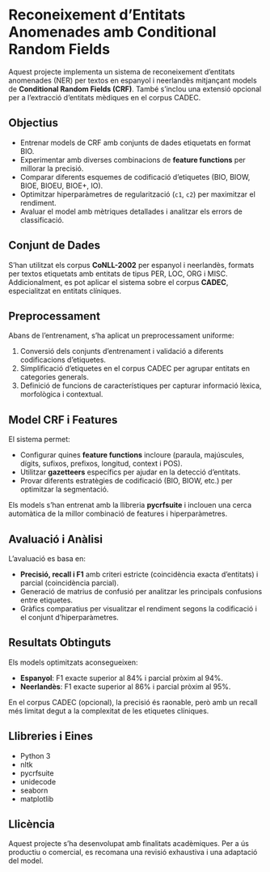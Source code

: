 # Reconeixement d’Entitats Anomenades amb Conditional Random Fields

Aquest projecte implementa un sistema de reconeixement d’entitats anomenades (NER) per textos en espanyol i neerlandès mitjançant models de **Conditional Random Fields (CRF)**. També s’inclou una extensió opcional per a l’extracció d’entitats mèdiques en el corpus CADEC.

## Objectius

- Entrenar models de CRF amb conjunts de dades etiquetats en format BIO.
- Experimentar amb diverses combinacions de **feature functions** per millorar la precisió.
- Comparar diferents esquemes de codificació d’etiquetes (BIO, BIOW, BIOE, BIOEU, BIOE+, IO).
- Optimitzar hiperparàmetres de regularització (`c1`, `c2`) per maximitzar el rendiment.
- Avaluar el model amb mètriques detallades i analitzar els errors de classificació.

## Conjunt de Dades

S’han utilitzat els corpus **CoNLL-2002** per espanyol i neerlandès, formats per textos etiquetats amb entitats de tipus PER, LOC, ORG i MISC. Addicionalment, es pot aplicar el sistema sobre el corpus **CADEC**, especialitzat en entitats clíniques.

## Preprocessament

Abans de l’entrenament, s’ha aplicat un preprocessament uniforme:

1. Conversió dels conjunts d’entrenament i validació a diferents codificacions d’etiquetes.
2. Simplificació d’etiquetes en el corpus CADEC per agrupar entitats en categories generals.
3. Definició de funcions de característiques per capturar informació lèxica, morfològica i contextual.

## Model CRF i Features

El sistema permet:

- Configurar quines **feature functions** incloure (paraula, majúscules, dígits, sufixos, prefixos, longitud, context i POS).
- Utilitzar **gazetteers** específics per ajudar en la detecció d’entitats.
- Provar diferents estratègies de codificació (BIO, BIOW, etc.) per optimitzar la segmentació.

Els models s’han entrenat amb la llibreria **pycrfsuite** i inclouen una cerca automàtica de la millor combinació de features i hiperparàmetres.

## Avaluació i Anàlisi

L’avaluació es basa en:

- **Precisió, recall i F1** amb criteri estricte (coincidència exacta d’entitats) i parcial (coincidència parcial).
- Generació de matrius de confusió per analitzar les principals confusions entre etiquetes.
- Gràfics comparatius per visualitzar el rendiment segons la codificació i el conjunt d’hiperparàmetres.

## Resultats Obtinguts

Els models optimitzats aconsegueixen:

- **Espanyol**: F1 exacte superior al 84% i parcial pròxim al 94%.
- **Neerlandès**: F1 exacte superior al 86% i parcial pròxim al 95%.

En el corpus CADEC (opcional), la precisió és raonable, però amb un recall més limitat degut a la complexitat de les etiquetes clíniques.

## Llibreries i Eines

- Python 3
- nltk
- pycrfsuite
- unidecode
- seaborn
- matplotlib

## Llicència

Aquest projecte s’ha desenvolupat amb finalitats acadèmiques. Per a ús productiu o comercial, es recomana una revisió exhaustiva i una adaptació del model.
